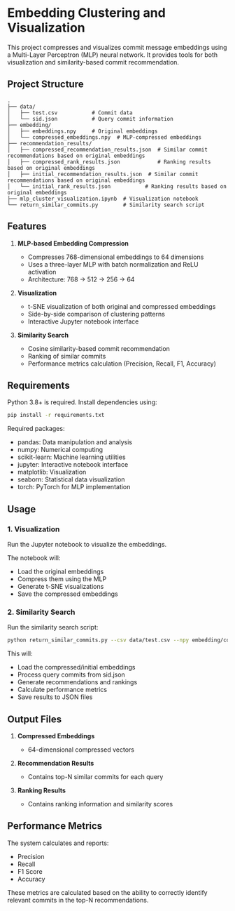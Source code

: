 # Embedding Clustering and Visualization

This project compresses and visualizes commit message embeddings using a Multi-Layer Perceptron (MLP) neural network. It provides tools for both visualization and similarity-based commit recommendation.

## Project Structure

```
.
├── data/
│   ├── test.csv           # Commit data
│   └── sid.json           # Query commit information
├── embedding/
│   ├── embeddings.npy     # Original embeddings
│   └── compressed_embeddings.npy  # MLP-compressed embeddings
├── recommendation_results/
│   ├── compressed_recommendation_results.json  # Similar commit recommendations based on original embeddings
│   ├── compressed_rank_results.json            # Ranking results based on original embeddings
│   ├── initial_recommendation_results.json  # Similar commit recommendations based on original embeddings
│   └── initial_rank_results.json           # Ranking results based on original embeddings
├── mlp_cluster_visualization.ipynb  # Visualization notebook
└── return_similar_commits.py        # Similarity search script
```

## Features

1. **MLP-based Embedding Compression**
   - Compresses 768-dimensional embeddings to 64 dimensions
   - Uses a three-layer MLP with batch normalization and ReLU activation
   - Architecture: 768 → 512 → 256 → 64

2. **Visualization**
   - t-SNE visualization of both original and compressed embeddings
   - Side-by-side comparison of clustering patterns
   - Interactive Jupyter notebook interface

3. **Similarity Search**
   - Cosine similarity-based commit recommendation
   - Ranking of similar commits
   - Performance metrics calculation (Precision, Recall, F1, Accuracy)

## Requirements

Python 3.8+ is required. Install dependencies using:

```bash
pip install -r requirements.txt
```

Required packages:
- pandas: Data manipulation and analysis
- numpy: Numerical computing
- scikit-learn: Machine learning utilities
- jupyter: Interactive notebook interface
- matplotlib: Visualization
- seaborn: Statistical data visualization
- torch: PyTorch for MLP implementation

## Usage

### 1. Visualization

Run the Jupyter notebook to visualize the embeddings.


The notebook will:
- Load the original embeddings
- Compress them using the MLP
- Generate t-SNE visualizations
- Save the compressed embeddings

### 2. Similarity Search

Run the similarity search script:

```bash
python return_similar_commits.py --csv data/test.csv --npy embedding/compressed_embeddings.npy --query data/sid.json --output-recommendations recommendation_results/compressed_recommendation_results.json --output-ranks recommendation_results/compressed_rank_results.json --num-similar 10
```

This will:
- Load the compressed/initial embeddings
- Process query commits from sid.json
- Generate recommendations and rankings
- Calculate performance metrics
- Save results to JSON files

## Output Files

1. **Compressed Embeddings**
   - 64-dimensional compressed vectors

2. **Recommendation Results**
   - Contains top-N similar commits for each query

3. **Ranking Results**
   - Contains ranking information and similarity scores

## Performance Metrics

The system calculates and reports:
- Precision
- Recall
- F1 Score
- Accuracy

These metrics are calculated based on the ability to correctly identify relevant commits in the top-N recommendations.
